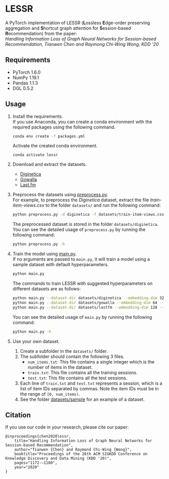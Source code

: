 # LESSR
A PyTorch implementation of LESSR (**L**ossless **E**dge-order preserving aggregation and **S**hortcut graph attention for **S**ession-based **R**ecommendation) from the paper:  
_Handling Information Loss of Graph Neural Networks for Session-based Recommendation, Tianwen Chen and Raymong Chi-Wing Wong, KDD '20_

## Requirements
- PyTorch 1.6.0
- NumPy 1.19.1
- Pandas 1.1.3
- DGL 0.5.2

## Usage
1. Install the requirements.  
    If you use Anaconda, you can create a conda environment with the required packages using the following command.
    ```sh
    conda env create -f packages.yml
    ```
    Activate the created conda environment.
    ```
    conda activate lessr
    ```

2. Download and extract the datasets.
    - [Diginetica](https://competitions.codalab.org/competitions/11161)
    - [Gowalla](https://snap.stanford.edu/data/loc-Gowalla.html)
    - [Last.fm](http://ocelma.net/MusicRecommendationDataset/lastfm-1K.html)

3. Preprocess the datasets using [preprocess.py](preprocess.py).  
    For example, to preprocess the *Diginetica* dataset, extract the file *train-item-views.csv* to the folder `datasets/` and run the following command:
    ```sh
    python preprocess.py -d diginetica -f datasets/train-item-views.csv
    ```
    The preprocessed dataset is stored in the folder `datasets/diginetica`.  
    You can see the detailed usage of `preprocess.py` by running the following command:
    ```sh
    python preprocess.py -h
    ```

4. Train the model using [main.py](main.py).  
    If no arguments are passed to `main.py`, it will train a model using a sample dataset with default hyperparameters.
    ```sh
    python main.py
    ```
    The commands to train LESSR with suggested hyperparameters on different datasets are as follows:
    ```sh
    python main.py --dataset-dir datasets/diginetica --embedding-dim 32 --num-layers 4
    python main.py --dataset-dir datasets/gowalla --embedding-dim 64 --num-layers 4
    python main.py --dataset-dir datasets/lastfm --embedding-dim 128 --num-layers 4
    ```
    You can see the detailed usage of `main.py` by running the following command:
    ```sh
    python main.py -h
    ```

5. Use your own dataset.
    1. Create a subfolder in the `datasets/` folder.
    2. The subfolder should contain the following 3 files.
        - `num_items.txt`: This file contains a single integer which is the number of items in the dataset.
        - `train.txt`: This file contains all the training sessions.
        - `test.txt`: This file contains all the test sessions.
    3. Each line of `train.txt` and `test.txt` represents a session, which is a list of item IDs separated by commas. Note the item IDs must be in the range of `[0, num_items)`.
    4. See the folder [datasets/sample](datasets/sample) for an example of a dataset.

## Citation
If you use our code in your research, please cite our paper:
```
@inproceedings{chen2020lessr,
    title="Handling Information Loss of Graph Neural Networks for Session-based Recommendation",
    author="Tianwen {Chen} and Raymond Chi-Wing {Wong}",
    booktitle="Proceedings of the 26th ACM SIGKDD Conference on Knowledge Discovery and Data Mining (KDD '20)",
    pages="1172-–1180",
    year="2020"
}
```
